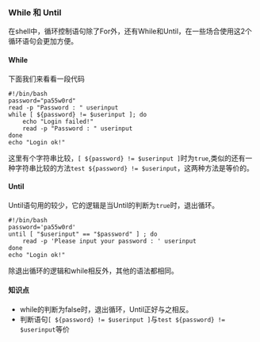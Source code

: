 ### While 和 Until
在shell中，循环控制语句除了For外，还有While和Until，在一些场合使用这2个循环语句会更加方便。
#### While
下面我们来看看一段代码
``` shell
#!/bin/bash
password="pa55w0rd"
read -p "Password : " userinput
while [ ${password} != $userinput ]; do 
	echo "Login failed!"
	read -p "Password : " userinput
done
echo "Login ok!"
```
这里有个字符串比较，`[ ${password} != $userinput ]`时为`true`,类似的还有一种字符串比较的方法`test ${password} != $userinput`，这两种方法是等价的。

#### Until
Until语句用的较少，它的逻辑是当Until的判断为`true`时，退出循环。
``` shell
#!/bin/bash
password='pa55w0rd'
until [ "$userinput" == "$password" ] ; do
	read -p 'Please input your password : ' userinput
done
echo "Login ok!"
```
除退出循环的逻辑和while相反外，其他的语法都相同。

#### 知识点
* while的判断为false时，退出循环，Until正好与之相反。
* 判断语句`[ ${password} != $userinput ]`与`test ${password} != $userinput`等价
